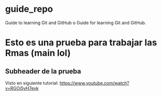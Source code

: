 # guide_repo
Guide to learning Git and GitHub o Guide for learning Git and GitHub.

# Esto es una prueba para trabajar las Rmas (main lol)

## Subheader de la prueba

Visto en siguiente tutorial: https://www.youtube.com/watch?v=RGOj5yH7evk
